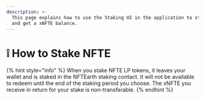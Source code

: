 ```yaml
---
description: >-
  This page explains how to use the Staking UI in the application to stake NFTE
  and get a xNFTE balance.
---
```


# ❕ How to Stake NFTE



{% hint style="info" %}
When you stake NFTE LP tokens, it leaves your wallet and is staked in the NFTEarth staking contact. It will not be available to redeem until the end of the staking period you choose. The xNFTE you receive in return for your stake is non-transferable.
{% endhint %}
